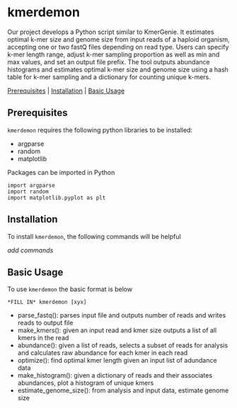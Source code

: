 # kmerdemon

Our project develops a Python script similar to KmerGenie. It estimates optimal k-mer size and genome size from input reads of a haploid organism, accepting one or two fastQ files depending on read type. Users can specify k-mer length range, adjust k-mer sampling proportion as well as min and max values, and set an output file prefix. The tool outputs abundance histograms and estimates optimal k-mer size and genome size using a hash table for k-mer sampling and a dictionary for counting unique k-mers.

[Prerequisites](#prerequisites) | [Installation](#install) | [Basic Usage](#usage) 

<a name="prerequisites"></a>
## Prerequisites
`kmerdemon` requires the following python libraries to be installed:
- argparse
- random
- matplotlib

Packages can be imported in Python
```
import argparse
import random
import matplotlib.pyplot as plt
```

<a name="install"></a>
## Installation
To install `kmerdemon`, the following commands will be helpful

*add commands*

<a name="usage"></a>
## Basic Usage

To use `kmerdemon` the basic format is below
```
*FILL IN* kmerdemon [xyx]
```



- parse_fastq(): parses input file and outputs number of reads and writes reads to output file
- make_kmers(): given an input read and kmer size outputs a list of all kmers in the read
- abundance(): given a list of reads, selects a subset of reads for analysis and calculates raw abundance for each kmer in each read
- optimize(): find optimal kmer length given an input list of adundance data
- make_histogram(): given a dictionary of reads and their associates abundances, plot a histogram of unique kmers
- estimate_genome_size(): from analysis and input data, estimate genome size

